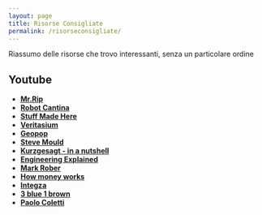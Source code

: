 ```yaml
---
layout: page
title: Risorse Consigliate
permalink: /risorseconsigliate/
---
```


Riassumo delle risorse che trovo interessanti, senza un particolare ordine

## Youtube

- **[Mr.Rip](https://www.youtube.com/@mr_rip)** 
- **[Robot Cantina](https://www.youtube.com/@robotcantina8957)** 
- **[Stuff Made Here](https://www.youtube.com/@StuffMadeHere)** 
- **[Veritasium](https://www.youtube.com/@veritasium)** 
- **[Geopop](https://www.youtube.com/@geopop)** 
- **[Steve Mould](https://www.youtube.com/@SteveMould)**
- **[Kurzgesagt - in a nutshell](https://www.youtube.com/@kurzgesagt)** 
- **[Engineering Explained](https://www.youtube.com/@EngineeringExplained)** 
- **[Mark Rober](https://www.youtube.com/@MarkRober)** 
- **[How money works](https://www.youtube.com/@HowMoneyWorks)**
- **[Integza](https://www.youtube.com/@integza)**
- **[3 blue 1 brown](https://www.youtube.com/@3blue1brown)**
- **[Paolo Coletti](https://www.youtube.com/@PaoloColetti)**

